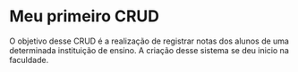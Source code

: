 # Meu primeiro CRUD

O objetivo desse CRUD é a realização de registrar notas dos alunos de uma determinada instituição de ensino.
A criação desse sistema se deu inicio na faculdade.
